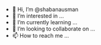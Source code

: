 - 👋 Hi, I’m @shabanausman
- 👀 I’m interested in ...
- 🌱 I’m currently learning ...
- 💞️ I’m looking to collaborate on ...
- 📫 How to reach me ...

<!---
shabanausman/shabanausman is a ✨ special ✨ repository because its `README.md` (this file) appears on your GitHub profile.
You can click the Preview link to take a look at your changes.
--->
